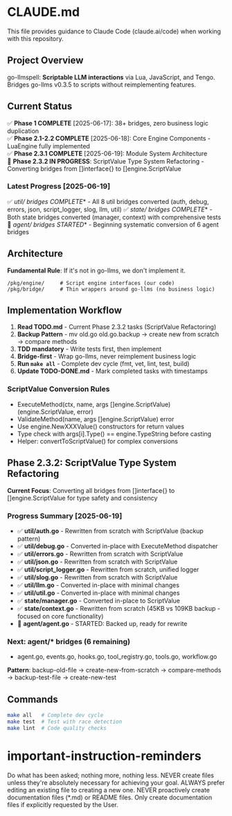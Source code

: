 # CLAUDE.md

This file provides guidance to Claude Code (claude.ai/code) when working with this repository.

## Project Overview

go-llmspell: **Scriptable LLM interactions** via Lua, JavaScript, and Tengo. Bridges go-llms v0.3.5 to scripts without reimplementing features.

## Current Status

✅ **Phase 1 COMPLETE** [2025-06-17]: 38+ bridges, zero business logic duplication  
✅ **Phase 2.1-2.2 COMPLETE** [2025-06-18]: Core Engine Components - LuaEngine fully implemented  
✅ **Phase 2.3.1 COMPLETE** [2025-06-19]: Module System Architecture  
🚧 **Phase 2.3.2 IN PROGRESS**: ScriptValue Type System Refactoring - Converting bridges from []interface{} to []engine.ScriptValue

### Latest Progress [2025-06-19]
✅ **util/* bridges COMPLETE** - All 8 util bridges converted (auth, debug, errors, json, script_logger, slog, llm, util)
✅ **state/* bridges COMPLETE** - Both state bridges converted (manager, context) with comprehensive tests
🚧 **agent/* bridges STARTED** - Beginning systematic conversion of 6 agent bridges

## Architecture

**Fundamental Rule**: If it's not in go-llms, we don't implement it.

```
/pkg/engine/     # Script engine interfaces (our code)
/pkg/bridge/     # Thin wrappers around go-llms (no business logic)
```

## Implementation Workflow

1. **Read TODO.md** - Current Phase 2.3.2 tasks (ScriptValue Refactoring)
2. **Backup Pattern** - mv old.go old.go.backup → create new from scratch → compare methods
3. **TDD mandatory** - Write tests first, then implement  
4. **Bridge-first** - Wrap go-llms, never reimplement business logic
5. **Run `make all`** - Complete dev cycle (fmt, vet, lint, test, build)
6. **Update TODO-DONE.md** - Mark completed tasks with timestamps

### ScriptValue Conversion Rules
- ExecuteMethod(ctx, name, args []engine.ScriptValue) (engine.ScriptValue, error)
- ValidateMethod(name, args []engine.ScriptValue) error  
- Use engine.NewXXXValue() constructors for return values
- Type check with args[i].Type() == engine.TypeString before casting
- Helper: convertToScriptValue() for complex conversions

## Phase 2.3.2: ScriptValue Type System Refactoring

**Current Focus**: Converting all bridges from []interface{} to []engine.ScriptValue for type safety and consistency

### Progress Summary [2025-06-19]
- ✅ **util/auth.go** - Rewritten from scratch with ScriptValue (backup pattern)
- ✅ **util/debug.go** - Converted in-place with ExecuteMethod dispatcher  
- ✅ **util/errors.go** - Rewritten from scratch with ScriptValue
- ✅ **util/json.go** - Rewritten from scratch with ScriptValue
- ✅ **util/script_logger.go** - Rewritten from scratch, unified logger
- ✅ **util/slog.go** - Rewritten from scratch with ScriptValue
- ✅ **util/llm.go** - Converted in-place with minimal changes
- ✅ **util/util.go** - Converted in-place with minimal changes
- ✅ **state/manager.go** - Converted in-place to ScriptValue
- ✅ **state/context.go** - Rewritten from scratch (45KB vs 109KB backup - focused on core functionality)
- 🚧 **agent/agent.go** - STARTED: Backed up, ready for rewrite

### Next: agent/* bridges (6 remaining)
- agent.go, events.go, hooks.go, tool_registry.go, tools.go, workflow.go

**Pattern**: backup-old-file → create-new-from-scratch → compare-methods → backup-test-file → create-new-test

## Commands

```bash
make all   # Complete dev cycle
make test  # Test with race detection  
make lint  # Code quality checks
```

# important-instruction-reminders
Do what has been asked; nothing more, nothing less.
NEVER create files unless they're absolutely necessary for achieving your goal.
ALWAYS prefer editing an existing file to creating a new one.
NEVER proactively create documentation files (*.md) or README files. Only create documentation files if explicitly requested by the User.